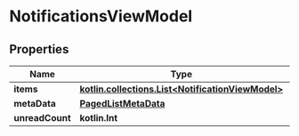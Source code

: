 
# NotificationsViewModel

## Properties
Name | Type | Description | Notes
------------ | ------------- | ------------- | -------------
**items** | [**kotlin.collections.List&lt;NotificationViewModel&gt;**](NotificationViewModel.md) |  |  [optional]
**metaData** | [**PagedListMetaData**](PagedListMetaData.md) |  |  [optional]
**unreadCount** | **kotlin.Int** |  |  [optional]



